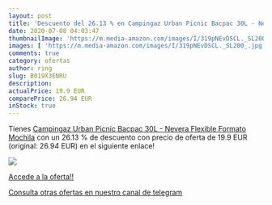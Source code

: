 ```yaml
---
layout: post
title: 'Descuento del 26.13 % en Campingaz Urban Picnic Bacpac 30L - Neve'
date: 2020-07-08 04:03:47
thumbnailImage: 'https://m.media-amazon.com/images/I/319pNEvDSCL._SL200_.jpg'
images: [ 'https://m.media-amazon.com/images/I/319pNEvDSCL._SL200_.jpg' ]
comments: true
category: ofertas
author: ring
slug: B019X3ENRU
description:
actualPrice: 19.9 EUR
comparePrice: 26.94 EUR
inStock: true
---
```


Tienes [Campingaz Urban Picnic Bacpac 30L - Nevera Flexible Formato Mochila](https://www.amazon.com/dp/B019X3ENRU/?tag=redken08-20) con un 26.13 % de descuento con precio de oferta de 19.9 EUR (original: 26.94 EUR) en el siguiente enlace!

[![](https://m.media-amazon.com/images/I/319pNEvDSCL._SL200_.jpg)](https://www.amazon.com/dp/B019X3ENRU/?tag=redken08-20)

[Accede a la oferta!!](https://www.amazon.com/dp/B019X3ENRU/?tag=redken08-20)

[Consulta otras ofertas en nuestro canal de telegram](https://t.me/s/ofertas25)
